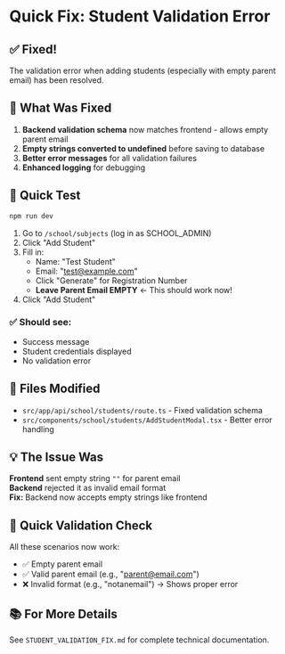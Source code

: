 # Quick Fix: Student Validation Error

## ✅ Fixed!

The validation error when adding students (especially with empty parent email) has been resolved.

## 🔧 What Was Fixed

1. **Backend validation schema** now matches frontend - allows empty parent email
2. **Empty strings converted to undefined** before saving to database
3. **Better error messages** for all validation failures
4. **Enhanced logging** for debugging

## 🧪 Quick Test

```bash
npm run dev
```

1. Go to `/school/subjects` (log in as SCHOOL_ADMIN)
2. Click "Add Student"
3. Fill in:
   - Name: "Test Student"
   - Email: "test@example.com"
   - Click "Generate" for Registration Number
   - **Leave Parent Email EMPTY** ← This should work now!
4. Click "Add Student"

### ✅ Should see:
- Success message
- Student credentials displayed
- No validation error

## 📝 Files Modified

- `src/app/api/school/students/route.ts` - Fixed validation schema
- `src/components/school/students/AddStudentModal.tsx` - Better error handling

## 💡 The Issue Was

**Frontend** sent empty string `""` for parent email  
**Backend** rejected it as invalid email format  
**Fix:** Backend now accepts empty strings like frontend

## 🎯 Quick Validation Check

All these scenarios now work:
- ✅ Empty parent email
- ✅ Valid parent email (e.g., "parent@email.com")
- ❌ Invalid format (e.g., "notanemail") → Shows proper error

## 📚 For More Details

See `STUDENT_VALIDATION_FIX.md` for complete technical documentation.

